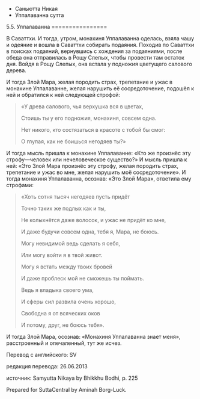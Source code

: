 









* Саньютта Никая
* Уппалаванна сутта


5\.5\. Уппалаванна
\=\=\=\=\=\=\=\=\=\=\=\=\=\=\=\=



В Саваттхи\. И тогда, утром, монахиня Уппалаванна оделась, взяла чашу и одеяние и вошла в Саваттхи собирать подаяния\. Походив по Саваттхи в поисках подаяний, вернувшись с хождения за подаяниями, после обеда она отправилась в Рощу Слепых, чтобы провести там остаток дня\. Войдя в Рощу Слепых, она встала у подножия цветущего салового дерева\.


И тогда Злой Мара, желая породить страх, трепетание и ужас в монахине Уппалаванне, желая нарушить её сосредоточение, подошёл к ней и обратился к ней следующей строфой:



> «У древа салового, чья верхушка вся в цветах,  
> 
> Стоишь ты у его подножия, монахиня, совсем одна\.  
> 
> Нет никого, кто состязаться в красоте с тобой бы смог:  
> 
> О глупая, как не боишься негодяев ты?»


И тогда мысль пришла к монахине Уппалаванне: «Кто же произнёс эту строфу—человек или нечеловеческое существо?» И мысль пришла к ней: «Это Злой Мара произнёс эту строфу, желая породить страх, трепетание и ужас во мне, желая нарушить моё сосредоточение»\. И тогда монахиня Уппалаванна, осознав: «Это Злой Мара», ответила ему строфами:



> «Хоть сотня тысяч негодяев пусть придёт  
> 
> Точно таких же подлых как и ты,  
> 
> Не колыхнётся даже волосок, и ужас не придёт ко мне,  
> 
> И даже будучи совсем одна, тебя я, Мара, не боюсь\.  
> 
>   
> 
> Могу невидимой ведь сделать я себя,  
> 
> Или могу войти я в твой живот\.  
> 
> Могу я встать между твоих бровей  
> 
> И даже проблеск мой не сможешь ты поймать\.  
> 
>   
> 
> Ведь я владыка своего ума,  
> 
> И сферы сил развила очень хорошо,  
> 
> Свободна я от всяческих оков  
> 
> И потому, друг, не боюсь тебя»\.


И тогда Злой Мара, осознав: «Монахиня Уппалаванна знает меня», расстроенный и опечаленный, тут же исчез\.



Перевод с английского: SV


редакция перевода: 26\.06\.2013


источник: Samyutta Nikaya by Bhikkhu Bodhi, p\. 225


Prepared for SuttaCentral by Aminah Borg\-Luck\.






